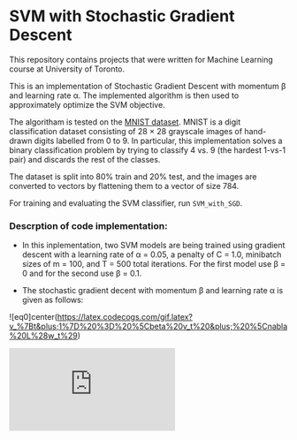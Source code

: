 # SVM with Stochastic Gradient Descent
This repository contains projects that were written for Machine Learning course at University of Toronto.

This is an implementation of Stochastic Gradient Descent with momentum β and learning rate α. The implemented algorithm is then used to approximately optimize the SVM objective.

The algoritham is tested on the [MNIST dataset](http://yann.lecun.com/exdb/mnist/). MNIST is a digit classification dataset consisting of 28 × 28 grayscale images of hand-drawn digits labelled from 0 to 9. In particular, this implementation solves a binary classification problem by trying to classify 4 vs. 9 (the hardest 1-vs-1 pair) and discards the rest of the classes. 

The dataset is split into 80% train and 20% test, and the images are converted to vectors by flattening them to a vector of size 784.

For training and evaluating the SVM classifier, run `SVM_with_SGD`.

### Descrption of code implementation:

* In this inplementation, two SVM models are being trained using gradient descent with a learning rate of α = 0.05, a penalty of C = 1.0, minibatch sizes of m = 100, and T = 500 total iterations. For the first model use β = 0 and for the second use β = 0.1.

* The stochastic gradient decent with momentum β and learning rate α is given as follows:

![eq0]center(https://latex.codecogs.com/gif.latex?v_%7Bt&plus;1%7D%20%3D%20%5Cbeta%20v_t%20&plus;%20%5Cnabla%20L%28w_t%29)

![eq1](https://latex.codecogs.com/gif.latex?%24%24x_%7Bt&plus;1%7D%20%3D%20x_t%20-%20%5Calpha%20v_%7Bt&plus;1%7D%24%24)

